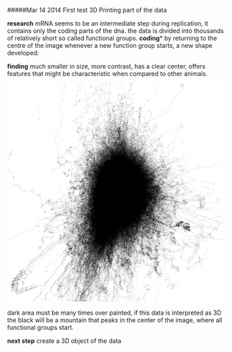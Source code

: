 #####Mar 14 2014 First test 3D Printing part of the data


**research** mRNA seems to be an intermediate step during replication, it contains only the coding parts of the dna. the data is divided into thousands of relatively short so called functional groups.
**coding*** by returning to the centre of the image whenever a new function group starts, a new shape developed: 

**finding** much smaller in size, more contrast, has a clear center, offers features that might be characteristic when compared to other animals.

![early test mrna](../project_images/mrna1.png "early test mrna")

dark area must be many times over painted, if this data is interpreted as 3D the black will be a mountain that peaks in the center of the image, where all functional groups start.

**next step** create a 3D object of the data
